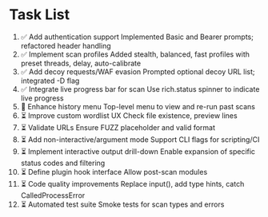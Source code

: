 # Task List

1. ✅ Add authentication support
Implemented Basic and Bearer prompts; refactored header handling
2. ✅ Implement scan profiles
Added stealth, balanced, fast profiles with preset threads, delay, auto-calibrate
3. ✅ Add decoy requests/WAF evasion
Prompted optional decoy URL list; integrated -D flag
4. ✅ Integrate live progress bar for scan
Use rich.status spinner to indicate live progress
5. 🔄 Enhance history menu
Top-level menu to view and re-run past scans
6. ⏳ Improve custom wordlist UX
Check file existence, preview lines
7. ⏳ Validate URLs
Ensure FUZZ placeholder and valid format
8. ⏳ Add non-interactive/argument mode
Support CLI flags for scripting/CI
9. ⏳ Implement interactive output drill-down
Enable expansion of specific status codes and filtering
10. ⏳ Define plugin hook interface
Allow post-scan modules
11. ⏳ Code quality improvements
Replace input(), add type hints, catch CalledProcessError
12. ⏳ Automated test suite
Smoke tests for scan types and errors


